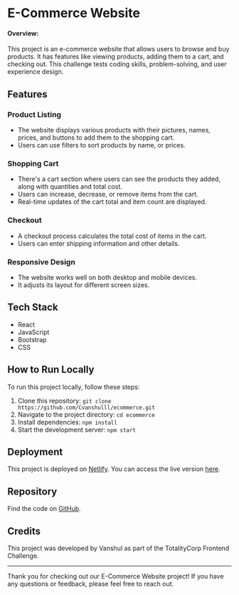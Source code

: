 
# E-Commerce Website 


#### Overview:  
This project is an e-commerce website that allows users to browse and buy products. It has features like viewing products, adding them to a cart, and checking out. This challenge tests coding skills, problem-solving, and user experience design.
## Features

### Product Listing

- The website displays various products with their pictures, names, prices, and buttons to add them to the shopping cart.
- Users can use filters to sort products by name, or prices.

### Shopping Cart

- There's a cart section where users can see the products they added, along with quantities and total cost.
- Users can increase, decrease, or remove items from the cart.
- Real-time updates of the cart total and item count are displayed.

### Checkout

- A checkout process calculates the total cost of items in the cart.
- Users can enter shipping information and other details.

### Responsive Design

- The website works well on both desktop and mobile devices.
- It adjusts its layout for different screen sizes.

## Tech Stack

- React
- JavaScript
- Bootstrap
- CSS


## How to Run Locally

To run this project locally, follow these steps:

1. Clone this repository: `git clone https://github.com/Cvanshulll/ecommerce.git`
2. Navigate to the project directory: `cd ecommerce`
3. Install dependencies: `npm install`
4. Start the development server: `npm start`
## Deployment

This project is deployed on [Netlify](https://your-netlify-link.com). You can access the live version [here](https://your-netlify-link.com).


## Repository

Find the code on [GitHub](https://github.com/Cvanshulll/ecommerce).
## Credits

This project was developed by Vanshul as part of the TotalityCorp Frontend Challenge.

---

Thank you for checking out our E-Commerce Website project! If you have any questions or feedback, please feel free to reach out.
